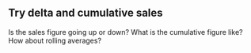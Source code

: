 ## Try delta and cumulative sales 

Is the sales figure going up or down? What is the cumulative figure like? How about rolling averages?
